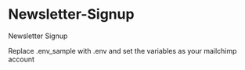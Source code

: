 # Newsletter-Signup
Newsletter Signup 

Replace .env_sample with .env and set the variables as your mailchimp account
